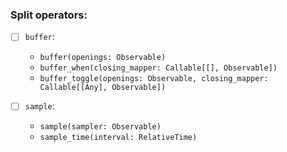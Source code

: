 ### Split operators:
- [ ] `buffer`:
  - `buffer(openings: Observable)`
  - `buffer_when(closing_mapper: Callable[[], Observable])`
  - `buffer_toggle(openings: Observable, closing_mapper: Callable[[Any], Observable])`
  
- [ ] `sample`:
  - `sample(sampler: Observable)`
  - `sample_time(interval: RelativeTime)`
  
